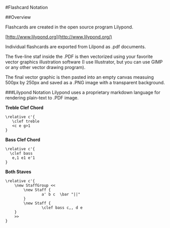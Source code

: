 #Flashcard Notation

##Overview

Flashcards are created in the open source program Lilypond.

[http://www.lilypond.org](http://www.lilypond.org/)

Individual flashcards are exported from Lilpond as .pdf documents. 

The five-line staf inside the .PDF is then vectorized using your favorite vector graphics illustration software (I use Illustrator, but you can use GIMP or any other vector drawing program).

The final vector graphic is then pasted into an empty canvas measuing 500px by 250px and saved as a .PNG image with a transparent background. 

###Lilypond Notation
Lilypond uses a proprietary markdown language for rendering plain-text to .PDF image.

**Treble Clef Chord**

```
\relative c'{
   \clef treble
   <c e g>1
} 
```

**Bass Clef Chord**

```
\relative c'{
  \clef bass
   e,1 e1 e'1
}
```

**Both Staves**

```
\relative c'{
	\new StaffGroup <<
  		\new Staff {
    			a' b c  \bar "||"
      	}
  		\new Staff {
    			\clef bass c,, d e
  	}
	>>
}
```




